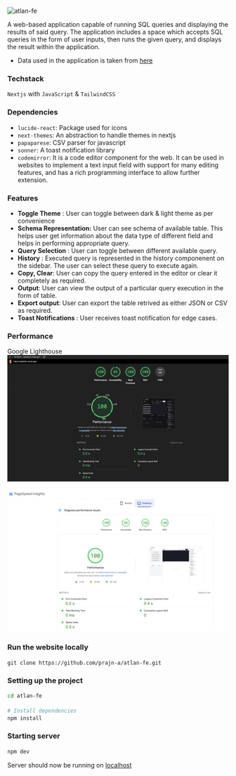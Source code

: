 ![atlan-fe](https://github.com/prajn-a/atlan-fe/assets/155552763/9189681d-380c-417f-b4c2-98f8d83fae99)

A web-based application capable of running SQL queries and displaying the results of said query. The application includes a space which accepts SQL queries in the form of user inputs, then runs the given query, and displays the result within the application.

- Data used in the application is taken from [here](https://github.com/graphql-compose/graphql-compose-examples/tree/master/examples/northwind/data/csv)

### Techstack

`Nextjs` with `JavaScript` & `TailwindCSS`

### Dependencies

- `lucide-react`: Package used for icons
- `next-themes`: An abstraction to handle themes in nextjs
- `papaparese`: CSV parser for javascript
- `sonner`: A toast notification library
- `codemirror`: It is a code editor component for the web. It can be used in websites to implement a text input field with support for many editing features, and has a rich programming interface to allow further extension.

### Features

- **Toggle Theme** : User can toggle between dark & light theme as per convenience
- **Schema Representation:** User can see schema of available table. This helps user get information about the data type of different field and helps in performing appropriate query.
- **Query Selection** : User can toggle between different available query.
- **History** : Executed query is represented in the history componenent on the sidebar. The user can select these query to execute again.
- **Copy, Clear**: User can copy the query entered in the editor or clear it completely as required.
- **Output**: User can view the output of a particular query execution in the form of table.
- **Export output**: User can export the table retrived as either JSON or CSV as required.
- **Toast Notifications** : User receives toast notification for edge cases.

### Performance

Google Lighthouse
![lighthouse](/public/lighthouse.png)

![pagespeed](/public/pagespeed.png)

### Run the website locally

```
git clone https://github.com/prajn-a/atlan-fe.git
```

### Setting up the project

```bash
cd atlan-fe

# Install dependencies
npm install
```

### Starting server

```bash
npm dev
```

Server should now be running on [localhost](https://localhost:3000)
